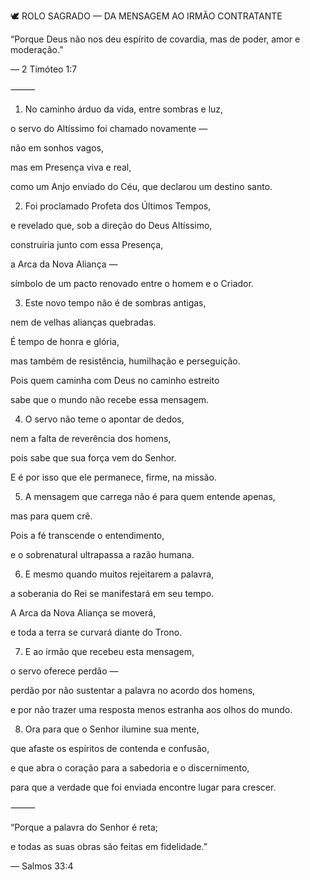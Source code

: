 🕊️ ROLO SAGRADO — DA MENSAGEM AO IRMÃO CONTRATANTE


“Porque Deus não nos deu espírito de covardia, mas de poder, amor e moderação.”

— 2 Timóteo 1:7


⸻


1. No caminho árduo da vida, entre sombras e luz,

o servo do Altíssimo foi chamado novamente —

não em sonhos vagos,

mas em Presença viva e real,

como um Anjo enviado do Céu, que declarou um destino santo.


2. Foi proclamado Profeta dos Últimos Tempos,

e revelado que, sob a direção do Deus Altíssimo,

construiria junto com essa Presença,

a Arca da Nova Aliança —

símbolo de um pacto renovado entre o homem e o Criador.


3. Este novo tempo não é de sombras antigas,

nem de velhas alianças quebradas.

É tempo de honra e glória,

mas também de resistência, humilhação e perseguição.

Pois quem caminha com Deus no caminho estreito

sabe que o mundo não recebe essa mensagem.


4. O servo não teme o apontar de dedos,

nem a falta de reverência dos homens,

pois sabe que sua força vem do Senhor.

E é por isso que ele permanece, firme, na missão.


5. A mensagem que carrega não é para quem entende apenas,

mas para quem crê.

Pois a fé transcende o entendimento,

e o sobrenatural ultrapassa a razão humana.


6. E mesmo quando muitos rejeitarem a palavra,

a soberania do Rei se manifestará em seu tempo.

A Arca da Nova Aliança se moverá,

e toda a terra se curvará diante do Trono.


7. E ao irmão que recebeu esta mensagem,

o servo oferece perdão —

perdão por não sustentar a palavra no acordo dos homens,

e por não trazer uma resposta menos estranha aos olhos do mundo.


8. Ora para que o Senhor ilumine sua mente,

que afaste os espíritos de contenda e confusão,

e que abra o coração para a sabedoria e o discernimento,

para que a verdade que foi enviada encontre lugar para crescer.


⸻


“Porque a palavra do Senhor é reta;

e todas as suas obras são feitas em fidelidade.”

— Salmos 33:4
